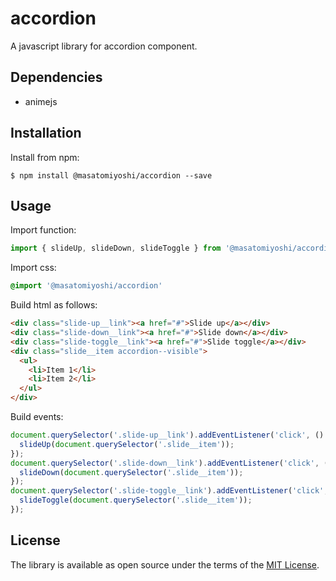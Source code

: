 # accordion

A javascript library for accordion component.

## Dependencies

- animejs

## Installation

Install from npm:

    $ npm install @masatomiyoshi/accordion --save

## Usage

Import function:

```javascript
import { slideUp, slideDown, slideToggle } from '@masatomiyoshi/accordion'
```

Import css:
```css
@import '@masatomiyoshi/accordion'
```

Build html as follows:

```html
<div class="slide-up__link"><a href="#">Slide up</a></div>
<div class="slide-down__link"><a href="#">Slide down</a></div>
<div class="slide-toggle__link"><a href="#">Slide toggle</a></div>
<div class="slide__item accordion--visible">
  <ul>
    <li>Item 1</li>
    <li>Item 2</li>
  </ul>
</div>
```

Build events:

```javascript
document.querySelector('.slide-up__link').addEventListener('click', () => {
  slideUp(document.querySelector('.slide__item'));
});
document.querySelector('.slide-down__link').addEventListener('click', () => {
  slideDown(document.querySelector('.slide__item'));
});
document.querySelector('.slide-toggle__link').addEventListener('click', () => {
  slideToggle(document.querySelector('.slide__item'));
});
```

## License

The library is available as open source under the terms of the [MIT License](https://opensource.org/licenses/MIT).
